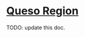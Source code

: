 # [Queso Region](https://www.mousehuntgame.com/preferences.php?tab=mousehunt-improved-settings#mousehunt-improved-settings-location-hud)

TODO: update this doc.
